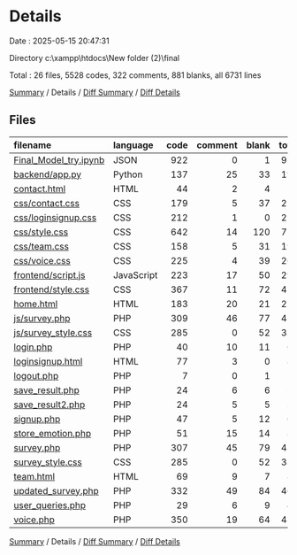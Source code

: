 # Details

Date : 2025-05-15 20:47:31

Directory c:\\xampp\\htdocs\\New folder (2)\\final

Total : 26 files,  5528 codes, 322 comments, 881 blanks, all 6731 lines

[Summary](results.md) / Details / [Diff Summary](diff.md) / [Diff Details](diff-details.md)

## Files
| filename | language | code | comment | blank | total |
| :--- | :--- | ---: | ---: | ---: | ---: |
| [Final\_Model\_try.ipynb](/Final_Model_try.ipynb) | JSON | 922 | 0 | 1 | 923 |
| [backend/app.py](/backend/app.py) | Python | 137 | 25 | 33 | 195 |
| [contact.html](/contact.html) | HTML | 44 | 2 | 4 | 50 |
| [css/contact.css](/css/contact.css) | CSS | 179 | 5 | 37 | 221 |
| [css/loginsignup.css](/css/loginsignup.css) | CSS | 212 | 1 | 0 | 213 |
| [css/style.css](/css/style.css) | CSS | 642 | 14 | 120 | 776 |
| [css/team.css](/css/team.css) | CSS | 158 | 5 | 31 | 194 |
| [css/voice.css](/css/voice.css) | CSS | 225 | 4 | 39 | 268 |
| [frontend/script.js](/frontend/script.js) | JavaScript | 223 | 17 | 50 | 290 |
| [frontend/style.css](/frontend/style.css) | CSS | 367 | 11 | 72 | 450 |
| [home.html](/home.html) | HTML | 183 | 20 | 21 | 224 |
| [js/survey.php](/js/survey.php) | PHP | 309 | 46 | 77 | 432 |
| [js/survey\_style.css](/js/survey_style.css) | CSS | 285 | 0 | 52 | 337 |
| [login.php](/login.php) | PHP | 40 | 10 | 11 | 61 |
| [loginsignup.html](/loginsignup.html) | HTML | 77 | 3 | 0 | 80 |
| [logout.php](/logout.php) | PHP | 7 | 0 | 1 | 8 |
| [save\_result.php](/save_result.php) | PHP | 24 | 6 | 6 | 36 |
| [save\_result2.php](/save_result2.php) | PHP | 24 | 5 | 5 | 34 |
| [signup.php](/signup.php) | PHP | 47 | 5 | 12 | 64 |
| [store\_emotion.php](/store_emotion.php) | PHP | 51 | 15 | 14 | 80 |
| [survey.php](/survey.php) | PHP | 307 | 45 | 79 | 431 |
| [survey\_style.css](/survey_style.css) | CSS | 285 | 0 | 52 | 337 |
| [team.html](/team.html) | HTML | 69 | 9 | 7 | 85 |
| [updated\_survey.php](/updated_survey.php) | PHP | 332 | 49 | 84 | 465 |
| [user\_queries.php](/user_queries.php) | PHP | 29 | 6 | 9 | 44 |
| [voice.php](/voice.php) | PHP | 350 | 19 | 64 | 433 |

[Summary](results.md) / Details / [Diff Summary](diff.md) / [Diff Details](diff-details.md)